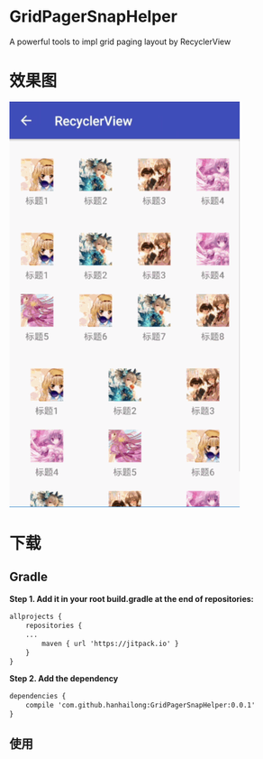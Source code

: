 # GridPagerSnapHelper
A powerful tools to impl grid paging layout by RecyclerView

# 效果图

![](screenshot/recyclerview.gif)

# 下载

## Gradle

**Step 1. Add it in your root build.gradle at the end of repositories:**

```
allprojects {
    repositories {
	...
        maven { url 'https://jitpack.io' }
    }
}
```

**Step 2. Add the dependency**

```
dependencies {
    compile 'com.github.hanhailong:GridPagerSnapHelper:0.0.1'
}
```

## 使用

